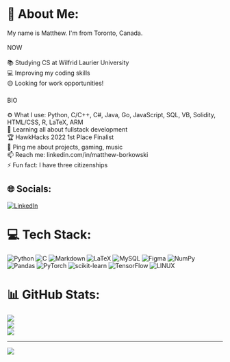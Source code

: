 
# 💫 About Me:
My name is Matthew. I'm from Toronto, Canada.<br><br>NOW<br><br>    📚 Studying CS at Wilfrid Laurier University<br>    💻 Improving my coding skills<br>    🟡 Looking for work opportunities!<br><br>BIO<br><br>    ⚙️ What I use: Python, C/C++, C#, Java, Go, JavaScript, SQL, VB, Solidity, HTML/CSS, R, LaTeX, ARM<br>    🌱 Learning all about fullstack development<br>    🏆 HawkHacks 2022 1st Place Finalist<br>    💬 Ping me about projects, gaming, music<br>    📫 Reach me: linkedin.com/in/matthew-borkowski<br>    ⚡️ Fun fact: I have three citizenships<br>


## 🌐 Socials:
[![LinkedIn](https://img.shields.io/badge/LinkedIn-%230077B5.svg?logo=linkedin&logoColor=white)](https://linkedin.com/in/https://www.linkedin.com/in/-matthewborkowski/) 

# 💻 Tech Stack:
![Python](https://img.shields.io/badge/python-3670A0?style=flat&logo=python&logoColor=ffdd54) ![C](https://img.shields.io/badge/c-%2300599C.svg?style=flat&logo=c&logoColor=white) ![Markdown](https://img.shields.io/badge/markdown-%23000000.svg?style=flat&logo=markdown&logoColor=white) ![LaTeX](https://img.shields.io/badge/latex-%23008080.svg?style=flat&logo=latex&logoColor=white) ![MySQL](https://img.shields.io/badge/mysql-%2300f.svg?style=flat&logo=mysql&logoColor=white) 	![Figma](https://img.shields.io/badge/figma-%23F24E1E.svg?style=flat&logo=figma&logoColor=white) ![NumPy](https://img.shields.io/badge/numpy-%23013243.svg?style=flat&logo=numpy&logoColor=white) ![Pandas](https://img.shields.io/badge/pandas-%23150458.svg?style=flat&logo=pandas&logoColor=white) ![PyTorch](https://img.shields.io/badge/PyTorch-%23EE4C2C.svg?style=flat&logo=PyTorch&logoColor=white) ![scikit-learn](https://img.shields.io/badge/scikit--learn-%23F7931E.svg?style=flat&logo=scikit-learn&logoColor=white) ![TensorFlow](https://img.shields.io/badge/TensorFlow-%23FF6F00.svg?style=flat&logo=TensorFlow&logoColor=white) ![LINUX](https://img.shields.io/badge/Linux-FCC624?style=flat&logo=linux&logoColor=black)
# 📊 GitHub Stats:
![](https://github-readme-stats.vercel.app/api?username=Sulima1&theme=react&hide_border=false&include_all_commits=false&count_private=true)<br/>
![](https://github-readme-streak-stats.herokuapp.com/?user=Sulima1&theme=react&hide_border=false)<br/>
![](https://github-readme-stats.vercel.app/api/top-langs/?username=Sulima1&theme=react&hide_border=false&include_all_commits=false&count_private=true&layout=compact)

---
[![](https://visitcount.itsvg.in/api?id=Sulima1&icon=6&color=7)](https://visitcount.itsvg.in)

<!-- Proudly created with GPRM ( https://gprm.itsvg.in ) -->
